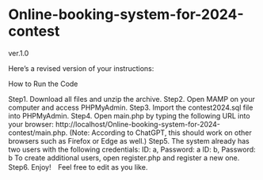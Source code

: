 # Online-booking-system-for-2024-contest
ver.1.0

Here’s a revised version of your instructions:

How to Run the Code

Step1. Download all files and unzip the archive.
Step2. Open MAMP on your computer and access PHPMyAdmin.
Step3. Import the contest2024.sql file into PHPMyAdmin.
Step4. Open main.php by typing the following URL into your browser: http://localhost/Online-booking-system-for-2024-contest/main.php. (Note:        According to ChatGPT, this should work on other browsers such as Firefox or Edge as well.)
Step5. The system already has two users with the following credentials:
          ID: a, Password: a
          ID: b, Password: b
      To create additional users, open register.php and register a new one.
Step6. Enjoy!　Feel free to edit as you like.
